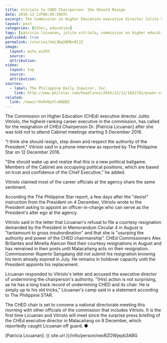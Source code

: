 ```yaml
---
title: Vitriolo to CHED Chairperson: She Should Resign
date: 2016-12-13T06:45:39UTC
excerpt: The Commission on Higher Education executive director Julito Vitriolo has called for the resignation of CHED Chairperson Dr. Patricia Licuanan after she was told not to attend Cabinet meetings starting 5 December 2016.
layout: post
categories: [other, education]
tags: [patricia licuanan, julito vitriolo, commission on higher education, ched]
published: true
permalink: /stories/VeL3Dq58MbnQlJZ
image:
  layout: auto_width
  source: 
  attribution: 
video:
  layout: top
  source: 
  attribution: 
sources:
  - label: The Philippine Daily Inquirer, Inc.
    link: http://www.philstar.com/headlines/2016/12/12/1652741/power-struggle-looms-ched
related:
  link: /news/r9xRV0yVlv0QEBZ
---
```


The Commission on Higher Education (CHEd) executive director Julito Vitriolo, the highest-ranking career executive in the commission, has called for the resignation of CHEd Chairperson Dr. [Patricia Licuanan] after she was told not to attend Cabinet meetings starting 5 December 2016.

"I think she should resign, step down and respect the authority of the President," Vitriolo said in a phone interview as reported by The Philippine Star on 12 December 2016.

"She should wake up and realize that this is a new political ballgame. Members of the Cabinet are occupying political positions, which are based on trust and confidence of the Chief Executive," he added.

Vitriolo claimed most of the career officials at the agency share the same sentiment.

According the The Philippine Star report, a few days after the "desist" instruction from the President on 4 December, Vitriolo wrote to the President asking to appoint an officer-in-charge who can serve as the President's alter ego at the agency.

Vitriolo said in the letter that Licuanan's refusal to file a courtesy resignation demanded by the President in Memorandum Circular 4 in August is "tantamount to gross insubordination" and that she is "usurping the authority and power of the CHED chairmanship".
CHEd Commissioners Alex Brillantes and Minella Alarcon filed their courtesy resignations in August and has remained in their posts until Malacañang acts on their resignation. Commissioner Ruperto Sangalang did not submit his resignation knowing his term already expired in July. He remains in holdover capacity until the President appoints his replacement.

Licuanan responded to Vitriolo's letter and accused the executive director of undermining the chairperson's authority.
"(His) action is not surprising, as he has a long track record of undermining CHED and its chair. He is simply up to his old tricks," Licuanan's camp said in a statement according to The Philippine STAR.

The CHED chair is set to convene a national directorate meeting this morning with other officials of the commission that includes Vitriolo.
It is the first time Licuanan and Vitriolo will meet since the surprise press briefing of the CHEd executive director in Malacañang on 8 December, which reportedly caught Licuanan off guard.
&#x25cf;

[Patricia Licuanan]: {{ site.url }}/info/person/nexRZOWjepb3ABG
